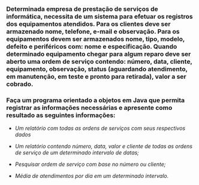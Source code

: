 ### Determinada empresa de prestação de serviços de informática, necessita de um sistema para efetuar os registros dos equipamentos atendidos. Para os clientes deve ser armazenado nome, telefone, e-mail e observação. Para os equipamentos devem ser armazenados nome, tipo, modelo, defeito e periféricos com: nome e especificação. Quando determinado equipamento chegar para algum reparo deve ser aberto uma ordem de serviço contendo: número, data, cliente, equipamento, observação, status (aguardando atendimento, em manutenção, em teste e pronto para retirada), valor a ser cobrado.
### Faça um programa orientado a objetos em Java que permita registrar as informações necessárias e apresente como resultado as seguintes informações:

- *Um relatório com todas as ordens de serviços com seus respectivos dados*


- *Um relatório contendo número, data, valor e cliente de todas as ordens de serviço de um determinado intervalo de datas;*


- *Pesquisar ordem de serviço com base no número ou cliente;*


- *Média de atendimentos por dia em um determinado intervalo.* 